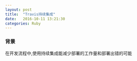 ```yaml
---
layout: post
title:  "Travis持续集成"
date:   2016-10-11 13:21:30
categories: Ruby
---
```


### 背景
在开发流程中,使用持续集成能减少部署的工作量和部署出错的可能
